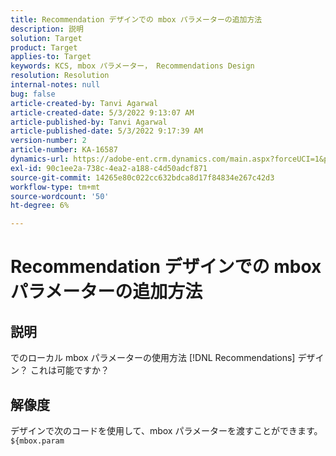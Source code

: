 ```yaml
---
title: Recommendation デザインでの mbox パラメーターの追加方法
description: 説明
solution: Target
product: Target
applies-to: Target
keywords: KCS, mbox パラメーター， Recommendations Design
resolution: Resolution
internal-notes: null
bug: false
article-created-by: Tanvi Agarwal
article-created-date: 5/3/2022 9:13:07 AM
article-published-by: Tanvi Agarwal
article-published-date: 5/3/2022 9:17:39 AM
version-number: 2
article-number: KA-16587
dynamics-url: https://adobe-ent.crm.dynamics.com/main.aspx?forceUCI=1&pagetype=entityrecord&etn=knowledgearticle&id=c1d4563a-c1ca-ec11-a7b5-6045bd00dca1
exl-id: 90c1ee2a-738c-4ea2-a188-c4d50adcf871
source-git-commit: 14265e80c022cc632bdca8d17f84834e267c42d3
workflow-type: tm+mt
source-wordcount: '50'
ht-degree: 6%

---
```


# Recommendation デザインでの mbox パラメーターの追加方法

## 説明

でのローカル mbox パラメーターの使用方法 [!DNL Recommendations] デザイン？ これは可能ですか？ 

## 解像度

デザインで次のコードを使用して、mbox パラメーターを渡すことができます。 `${mbox.param`

